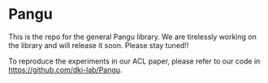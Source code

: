 # Pangu
This is the repo for the general Pangu library. We are tirelessly working on the library and will release it soon. Please stay tuned!!

To reproduce the experiments in our ACL paper, please refer to our code in https://github.com/dki-lab/Pangu.

